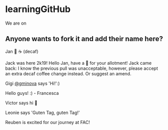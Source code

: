 # learningGitHub

We are on

## Anyone wants to fork it and add their name here?

Jan :tada:  ☕ (decaf)

Jack was here 2k19! Hello Jan, have a 🌳 for your allotment!
Jack came back: I know the previous pull was unacceptable, however, please accept an extra decaf coffee change instead. Or suggest an amend.

Gigi [@gminova](https://github.com/gminova) says 'Hi!':)

Hello guys! :) - Francesca

Victor says hi 👋

Leonie says 'Guten Tag, guten Tag!'

Reuben is excited for our journey at FAC!
